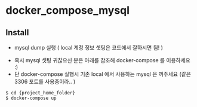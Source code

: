 # docker_compose_mysql

## Install
* mysql dump 실행 ( local 계정 정보 셋팅은 코드에서 잘하시면 됨! )
 - 혹시 mysql 셋팅 귀찮으신 분은 아래를 참조해 docker-compose 를 이용하세요 :)
 - 단 docker-compose 실행시 기존 local 에서 사용하는 mysql 은 꺼주세요 (같은 3306 포트를 사용중이라.. )
```shell
$ cd {project_home_folder}
$ docker-compose up
```